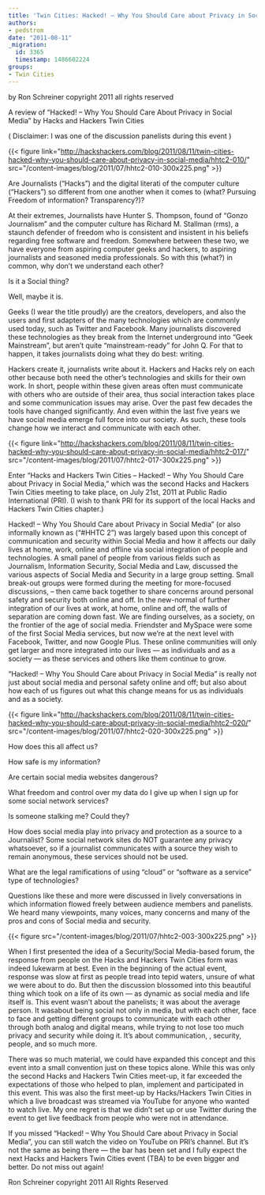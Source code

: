 ```yaml
---
title: 'Twin Cities: Hacked! – Why You Should Care about Privacy in Social Media'
authors:
- pedstrom
date: "2011-08-11"
_migration:
  id: 3365
  timestamp: 1486602224
groups:
- Twin Cities
---
```


by Ron Schreiner copyright 2011 all rights reserved

A review of “Hacked! – Why You Should Care About Privacy in Social Media” by Hacks and Hackers Twin Cities

( Disclaimer: I was one of the discussion panelists during this event )

{{< figure link="http://hackshackers.com/blog/2011/08/11/twin-cities-hacked-why-you-should-care-about-privacy-in-social-media/hhtc2-010/" src="/content-images/blog/2011/07/hhtc2-010-300x225.png" >}}

Are Journalists (&#8220;Hacks&#8221;) and the digital literati of the computer culture (&#8220;Hackers&#8221;) so different from one another when it comes to (what? Pursuing Freedom of information? Transparency?)?

At their extremes, Journalists have Hunter S. Thompson, found of &#8220;Gonzo Journalism&#8221; and the computer culture has Richard M. Stallman (rms), a staunch defender of freedom who is consistent and insistent in his beliefs regarding free software and freedom. Somewhere between these two, we have everyone from aspiring computer geeks and hackers, to aspiring journalists and seasoned media professionals. So with this (what?) in common, why don&#8217;t we understand each other?

Is it a Social thing?

Well, maybe it is.

Geeks (I wear the title proudly) are the creators, developers, and also the users and first adapters of the many technologies which are commonly used today, such as Twitter and Facebook. Many journalists discovered these technologies as they break from the Internet underground into &#8220;Geek Mainstream&#8221;, but aren’t quite “mainstream-ready” for John Q. For that to happen, it takes journalists doing what they do best: writing.

Hackers create it, journalists write about it. Hackers and Hacks rely on each other because both need the other&#8217;s technologies and skills for their own work. In short, people within these given areas often must communicate with others who are outside of their area, thus social interaction takes place and some communication issues may arise. Over the past few decades the tools have changed significantly. And even within the last five years we have social media emerge full force into our society. As such, these tools change how we interact and communicate with each other.

{{< figure link="http://hackshackers.com/blog/2011/08/11/twin-cities-hacked-why-you-should-care-about-privacy-in-social-media/hhtc2-017/" src="/content-images/blog/2011/07/hhtc2-017-300x225.png" >}}

Enter &#8220;Hacks and Hackers Twin Cities &#8211; Hacked! &#8211; Why You Should Care about Privacy in Social Media,&#8221; which was the second Hacks and Hackers Twin Cities meeting to take place, on July 21st, 2011 at Public Radio International (PRI). (I wish to thank PRI for its support of the local Hacks and Hackers Twin Cities chapter.)

Hacked! &#8211; Why You Should Care about Privacy in Social Media&#8221; (or also informally known as (“#HHTC 2”) was largely based upon this concept of communication and security within Social Media and how it affects our daily lives at home, work, online and offline via social integration of people and technologies. A small panel of people from various fields such as Journalism, Information Security, Social Media and Law, discussed the various aspects of Social Media and Security in a large group setting. Small break-out groups were formed during the meeting for more-focused discussions, &#8211; then came back together to share concerns around personal safety and security both online and off. In the new-normal of further integration of our lives at work, at home, online and off, the walls of separation are coming down fast. We are finding ourselves, as a society, on the frontier of the age of social media. Friendster and MySpace were some of the first Social Media services, but now we’re at the next level with Facebook, Twitter, and now Google Plus. These online communities will only get larger and more integrated into our lives &#8212; as individuals and as a society &#8212; as these services and others like them continue to grow.

“Hacked! &#8211; Why You Should Care about Privacy in Social Media&#8221; is really not just about social media and personal safety online and off; but also about how each of us figures out what this change means for us as individuals and as a society.

{{< figure link="http://hackshackers.com/blog/2011/08/11/twin-cities-hacked-why-you-should-care-about-privacy-in-social-media/hhtc2-020/" src="/content-images/blog/2011/07/hhtc2-020-300x225.png" >}}

How does this all affect us?

How safe is my information?

Are certain social media websites dangerous?

What freedom and control over my data do I give up when I sign up for some social network services?

Is someone stalking me? Could they?

How does social media play into privacy and protection as a source to a Journalist? Some social network sites do NOT guarantee any privacy whatsoever, so if a journalist communicates with a source they wish to remain anonymous, these services should not be used.

What are the legal ramifications of using “cloud” or “software as a service” type of technologies?

Questions like these and more were discussed in lively conversations in which information flowed freely between audience members and panelists. We heard many viewpoints, many voices, many concerns and many of the pros and cons of Social media and security.

<a>

{{< figure src="/content-images/blog/2011/07/hhtc2-003-300x225.png" >}}</p> 

<p>
  When I first presented the idea of a Security/Social Media-based forum, the response from people on the Hacks and Hackers Twin Cities form was indeed lukewarm at best. Even in the beginning of the actual event, response was slow at first as people tread into tepid waters, unsure of what we were about to do. But then the discussion blossomed into this beautiful thing which took on a life of its own &#8212; as dynamic as social media and life itself is. This event wasn’t about the panelists; it was about the average person. It wasabout being social not only in media, but with each other, face to face and getting different groups to communicate with each other through both analog and digital means, while trying to not lose too much privacy and security while doing it. It’s about communication, , security, people, and so much more.
</p>

<p>
  There was so much material, we could have expanded this concept and this event into a small convention just on these topics alone. While this was only the second Hacks and Hackers Twin Cities meet-up, it far exceeded the expectations of those who helped to plan, implement and participated in this event. This was also the first meet-up by Hacks/Hackers Twin Cities in which a live broadcast was streamed via YouTube for anyone who wanted to watch live. My one regret is that we didn’t set up or use Twitter during the event to get live feedback from people who were not in attendance.
</p>

<p>
  If you missed “Hacked! &#8211; Why You Should Care about Privacy in Social Media&#8221;, you can still watch the video on YouTube on PRI’s channel. But it’s not the same as being there &#8212; the bar has been set and I fully expect the next Hacks and Hackers Twin Cities event (TBA) to be even bigger and better. Do not miss out again!
</p>

<p>
  Ron Schreiner copyright 2011 All Rights Reserved
</p>